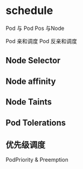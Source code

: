 # schedule

Pod 与 Pod Pos 与Node

Pod 亲和调度
Pod 反亲和调度

## Node Selector

## Node affinity

## Node Taints

## Pod Tolerations

## 优先级调度

PodPriority & Preemption
